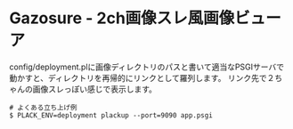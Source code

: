 Gazosure - 2ch画像スレ風画像ビューア
============================================

config/deployment.plに画像ディレクトリのパスと書いて適当なPSGIサーバで動かすと、ディレクトリを再帰的にリンクとして羅列します。
リンク先で２ちゃんの画像スレっぽい感じで表示します。

    # よくある立ち上げ例
    $ PLACK_ENV=deployment plackup --port=9090 app.psgi
